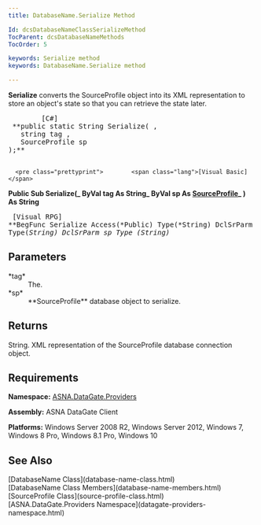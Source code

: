 ```yaml
---
title: DatabaseName.Serialize Method

Id: dcsDatabaseNameClassSerializeMethod
TocParent: dcsDatabaseNameMethods
TocOrder: 5

keywords: Serialize method
keywords: DatabaseName.Serialize method

---
```


**Serialize** converts the SourceProfile object into its XML representation to store an object's state so that you can retrieve the state later.

<pre class="prettyprint">        <span class="lang">[C#]</span>
 **public static String Serialize( ,
   string tag ,
   SourceProfile sp
);** 
      </pre>
      <pre class="prettyprint">        <span class="lang">[Visual Basic] </span>
 **Public Sub Serialize(_ 
   ByVal tag As String_ 
   ByVal sp As [SourceProfile](source-profile-class.html)_
) As String** 
      </pre>
      <pre class="prettyprint">
        <span class="lang">[Visual RPG]</span>
 **BegFunc Serialize Access(*Public) Type(*String)
   DclSrParm tag Type(*String)
   DclSrParm sp Type (*String)** 
      </pre>

## Parameters

<dl>
        <dt>
 *tag* 
        </dt>
        <dd>The. </dd>
        <dt>
 *sp* 
        </dt>
        <dd>
 **SourceProfile**  database object to serialize.
							</dd>
</dl>

## Returns

String. XML representation of the SourceProfile database connection object.
## Requirements

**Namespace:** [ ASNA.DataGate.Providers](datagate-providers-namespace.html) 

**Assembly:** ASNA DataGate Client

**Platforms:** Windows Server 2008 R2, Windows Server 2012, Windows 7, Windows 8 Pro, Windows 8.1 Pro, Windows 10
## See Also

<dl />
      [DatabaseName Class](database-name-class.html)
      <br />
      [DatabaseName Class Members](database-name-members.html)
      <br />
      [SourceProfile Class](source-profile-class.html)
      <br />
      [ASNA.DataGate.Providers Namespace](datagate-providers-namespace.html)

